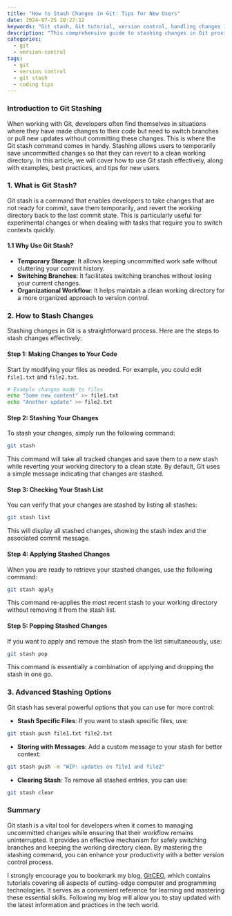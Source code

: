 ```yaml
---
title: "How to Stash Changes in Git: Tips for New Users"
date: 2024-07-25 20:27:12
keywords: "Git stash, Git tutorial, version control, handling changes in Git, Git commands"
description: "This comprehensive guide to stashing changes in Git provides new users with everything they need to know about using the Git stash command effectively. Learn how to save your uncommitted changes temporarily, retrieve them later, and manage your Git workflow efficiently. We'll explore detailed steps, examples, and tips on using Git stash to enable smoother coding practices. Ideal for those who want to streamline their version control process and enhance their understanding of Git's powerful features."
categories:
  - git
  - version-control
tags:
  - git
  - version control
  - git stash
  - coding tips
---
```


### Introduction to Git Stashing

When working with Git, developers often find themselves in situations where they have made changes to their code but need to switch branches or pull new updates without committing these changes. This is where the Git stash command comes in handy. Stashing allows users to temporarily save uncommitted changes so that they can revert to a clean working directory. In this article, we will cover how to use Git stash effectively, along with examples, best practices, and tips for new users.

<!-- more -->

### 1. What is Git Stash?

Git stash is a command that enables developers to take changes that are not ready for commit, save them temporarily, and revert the working directory back to the last commit state. This is particularly useful for experimental changes or when dealing with tasks that require you to switch contexts quickly.

#### 1.1 Why Use Git Stash?

- **Temporary Storage**: It allows keeping uncommitted work safe without cluttering your commit history.
- **Switching Branches**: It facilitates switching branches without losing your current changes.
- **Organizational Workflow**: It helps maintain a clean working directory for a more organized approach to version control.

### 2. How to Stash Changes

Stashing changes in Git is a straightforward process. Here are the steps to stash changes effectively:

#### Step 1: Making Changes to Your Code

Start by modifying your files as needed. For example, you could edit `file1.txt` and `file2.txt`.

```bash
# Example changes made to files
echo "Some new content" >> file1.txt
echo "Another update" >> file2.txt
```

#### Step 2: Stashing Your Changes

To stash your changes, simply run the following command:

```bash
git stash
```

This command will take all tracked changes and save them to a new stash while reverting your working directory to a clean state. By default, Git uses a simple message indicating that changes are stashed.

#### Step 3: Checking Your Stash List

You can verify that your changes are stashed by listing all stashes:

```bash
git stash list
```

This will display all stashed changes, showing the stash index and the associated commit message.

#### Step 4: Applying Stashed Changes

When you are ready to retrieve your stashed changes, use the following command:

```bash
git stash apply
```

This command re-applies the most recent stash to your working directory without removing it from the stash list.

#### Step 5: Popping Stashed Changes

If you want to apply and remove the stash from the list simultaneously, use:

```bash
git stash pop
```

This command is essentially a combination of applying and dropping the stash in one go.

### 3. Advanced Stashing Options

Git stash has several powerful options that you can use for more control:

- **Stash Specific Files**: If you want to stash specific files, use:

```bash
git stash push file1.txt file2.txt
```

- **Storing with Messages**: Add a custom message to your stash for better context:

```bash
git stash push -m "WIP: updates on file1 and file2"
```

- **Clearing Stash**: To remove all stashed entries, you can use:

```bash
git stash clear
```

### Summary

Git stash is a vital tool for developers when it comes to managing uncommitted changes while ensuring that their workflow remains uninterrupted. It provides an effective mechanism for safely switching branches and keeping the working directory clean. By mastering the stashing command, you can enhance your productivity with a better version control process.

I strongly encourage you to bookmark my blog, [GitCEO](https://gitceo.com), which contains tutorials covering all aspects of cutting-edge computer and programming technologies. It serves as a convenient reference for learning and mastering these essential skills. Following my blog will allow you to stay updated with the latest information and practices in the tech world.